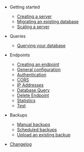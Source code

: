 - Getting started
  - [Creating a server](getting_started/creating_server.md)
  - [Migrating an existing database](getting_started/migrating.md)
  - [Scaling a server](getting_started/scaling.md)

- Queries
  - [Querying your database](queries/querying.md)
  
- Endpoints
  - [Creating an endpoint](endpoints/endpoints.md)
  - [General configuration](endpoints/general_configuration.md)
  - [Authentication](endpoints/authentication.md)
  - [CORS](endpoints/cors.md)
  - [IP Addresses](endpoints/ip_addresses.md)
  - [Database Query](endpoints/database_query.md)
  - [Delete Endpoint](endpoints/delete_endpoint.md)
  - [Statistics](endpoints/statistics.md)
  - [Test](endpoints/test.md)
  
- Backups
  - [Manual backups](backups/manual.md)
  - [Scheduled backups](backups/scheduled.md)
  - [Upload an existing backup](backups/upload.md)

- [Changelog](changelog.md)
